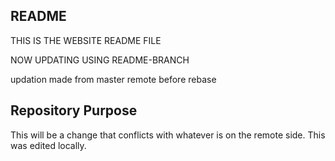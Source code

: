 ## README
THIS IS THE WEBSITE README FILE

NOW UPDATING USING README-BRANCH

updation made from master remote before rebase

## Repository Purpose

This will be a change that conflicts with whatever is on the remote side.
This was edited locally.

